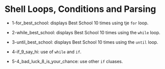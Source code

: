 # Shell Loops, Conditions and Parsing

* 1-for_best_school: displays Best School 10 times using tje `for` loop.

* 2-while_best_school: displays Best School 10 times using the `while` loop.

* 3-until_best_school: displays Best School 10 times using the `until` loop.

* 4-if_9_say_hi: use of `while` and `if`.

* 5-4_bad_luck_8_is_your_chance: use other `if` cluases.



